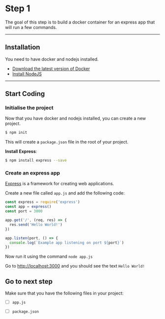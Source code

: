# Step 1

The goal of this step is to build a docker container for an express app that will run a few commands.

---
## Installation

You need to have docker  and nodejs installed.
- [Download the latest version of Docker](https://www.docker.com/products/docker-desktop)
- [Install NodeJS](https://nodejs.org/en/download/)

---
## Start Coding

### Initialise the project

Now that you have docker and nodejs installed, you can create a new project.
```bash
$ npm init
```

This will create a `package.json` file in the root of your project.

**Install Express**:
```bash
$ npm install express --save
```

### Create an express app

[Express](https://expressjs.com/) is a framework for creating web applications.

Create a new file called `app.js` and add the following code:

```js
const express = require('express')
const app = express()
const port = 3000

app.get('/', (req, res) => {
  res.send('Hello World!')
})

app.listen(port, () => {
  console.log(`Example app listening on port ${port}`)
})
````

Now run it using the command `node app.js`

Go to [http://localhost:3000](http://localhost:3000) and you should see the text `Hello World!`


## Go to next step

Make sure that you have the following files in your project:
- [ ] `app.js`
- [ ] `package.json`



